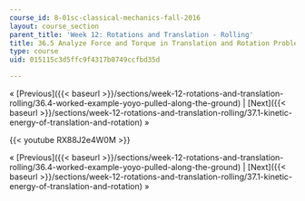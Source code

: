 ```yaml
---
course_id: 8-01sc-classical-mechanics-fall-2016
layout: course_section
parent_title: 'Week 12: Rotations and Translation - Rolling'
title: 36.5 Analyze Force and Torque in Translation and Rotation Problems
type: course
uid: 015115c3d5ffc9f4317b0749ccfbd35d

---
```


« [Previous]({{< baseurl >}}/sections/week-12-rotations-and-translation-rolling/36.4-worked-example-yoyo-pulled-along-the-ground) | [Next]({{< baseurl >}}/sections/week-12-rotations-and-translation-rolling/37.1-kinetic-energy-of-translation-and-rotation) »

{{< youtube RX88J2e4W0M >}}

« [Previous]({{< baseurl >}}/sections/week-12-rotations-and-translation-rolling/36.4-worked-example-yoyo-pulled-along-the-ground) | [Next]({{< baseurl >}}/sections/week-12-rotations-and-translation-rolling/37.1-kinetic-energy-of-translation-and-rotation) »